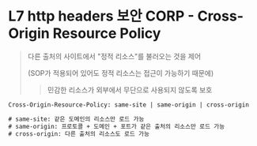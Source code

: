 # L7 http headers 보안 CORP - Cross-Origin Resource Policy

> 다른 출처의 사이트에서 "정적 리소스"를 불러오는 것을 제어
>
> (SOP가 적용되어 있어도 정적 리소스는 접근이 가능하기 때문에)
>
> > 민감한 리소스가 외부에서 무단으로 사용되지 않도록 보호

```txt
Cross-Origin-Resource-Policy: same-site | same-origin | cross-origin

# same-site: 같은 도메인의 리소스만 로드 가능
# same-origin: 프로토콜 + 도메인 + 포트가 같은 출처의 리소스만 로드 가능
# cross-origin: 다른 출처의 리소스도 로드 가능
```
